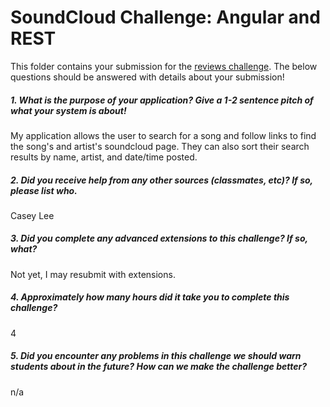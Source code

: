 # SoundCloud Challenge: Angular and REST

This folder contains your submission for the [reviews challenge](http://info343-joelross.rhcloud.com/challenges/soundcloud). The below questions should be answered with details about your submission!

##### 1. What is the purpose of your application? Give a 1-2 sentence pitch of what your system is about! #####
My application allows the user to search for a song and follow links to find the song's and artist's soundcloud page. They can also sort their search results by name, artist, and date/time posted.

##### 2. Did you receive help from any other sources (classmates, etc)? If so, please list who. #####
Casey Lee

##### 3. Did you complete any advanced extensions to this challenge? If so, what? #####
Not yet, I may resubmit with extensions.

##### 4. Approximately how many hours did it take you to complete this challenge? #####
4

##### 5. Did you encounter any problems in this challenge we should warn students about in the future? How can we make the challenge better? #####
n/a
